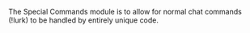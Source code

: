 The Special Commands module is to allow for normal chat commands (!lurk) to be handled by
entirely unique code. 

